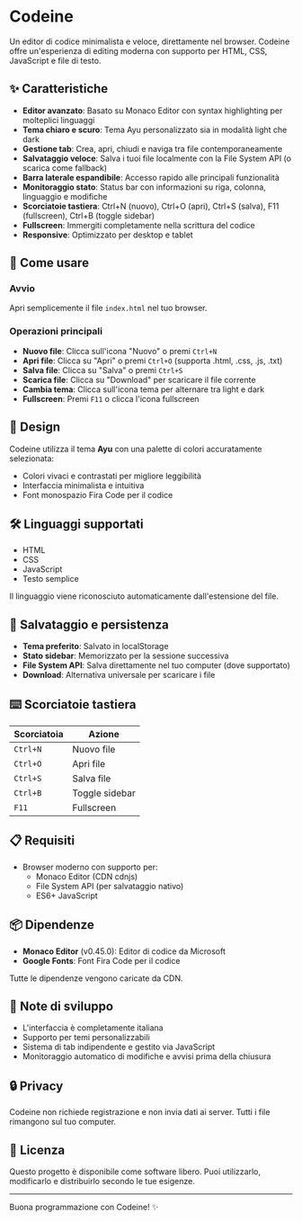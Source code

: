 # Codeine

Un editor di codice minimalista e veloce, direttamente nel browser. Codeine offre un'esperienza di editing moderna con supporto per HTML, CSS, JavaScript e file di testo.

## ✨ Caratteristiche

- **Editor avanzato**: Basato su Monaco Editor con syntax highlighting per molteplici linguaggi
- **Tema chiaro e scuro**: Tema Ayu personalizzato sia in modalità light che dark
- **Gestione tab**: Crea, apri, chiudi e naviga tra file contemporaneamente
- **Salvataggio veloce**: Salva i tuoi file localmente con la File System API (o scarica come fallback)
- **Barra laterale espandibile**: Accesso rapido alle principali funzionalità
- **Monitoraggio stato**: Status bar con informazioni su riga, colonna, linguaggio e modifiche
- **Scorciatoie tastiera**: Ctrl+N (nuovo), Ctrl+O (apri), Ctrl+S (salva), F11 (fullscreen), Ctrl+B (toggle sidebar)
- **Fullscreen**: Immergiti completamente nella scrittura del codice
- **Responsive**: Optimizzato per desktop e tablet

## 🚀 Come usare

### Avvio
Apri semplicemente il file `index.html` nel tuo browser.

### Operazioni principali
- **Nuovo file**: Clicca sull'icona "Nuovo" o premi `Ctrl+N`
- **Apri file**: Clicca su "Apri" o premi `Ctrl+O` (supporta .html, .css, .js, .txt)
- **Salva file**: Clicca su "Salva" o premi `Ctrl+S`
- **Scarica file**: Clicca su "Download" per scaricare il file corrente
- **Cambia tema**: Clicca sull'icona tema per alternare tra light e dark
- **Fullscreen**: Premi `F11` o clicca l'icona fullscreen

## 🎨 Design

Codeine utilizza il tema **Ayu** con una palette di colori accuratamente selezionata:
- Colori vivaci e contrastati per migliore leggibilità
- Interfaccia minimalista e intuitiva
- Font monospazio Fira Code per il codice

## 🛠️ Linguaggi supportati

- HTML
- CSS
- JavaScript
- Testo semplice

Il linguaggio viene riconosciuto automaticamente dall'estensione del file.

## 💾 Salvataggio e persistenza

- **Tema preferito**: Salvato in localStorage
- **Stato sidebar**: Memorizzato per la sessione successiva
- **File System API**: Salva direttamente nel tuo computer (dove supportato)
- **Download**: Alternativa universale per scaricare i file

## ⌨️ Scorciatoie tastiera

| Scorciatoia | Azione |
|---|---|
| `Ctrl+N` | Nuovo file |
| `Ctrl+O` | Apri file |
| `Ctrl+S` | Salva file |
| `Ctrl+B` | Toggle sidebar |
| `F11` | Fullscreen |

## 📋 Requisiti

- Browser moderno con supporto per:
  - Monaco Editor (CDN cdnjs)
  - File System API (per salvataggio nativo)
  - ES6+ JavaScript

## 📦 Dipendenze

- **Monaco Editor** (v0.45.0): Editor di codice da Microsoft
- **Google Fonts**: Font Fira Code per il codice

Tutte le dipendenze vengono caricate da CDN.

## 📝 Note di sviluppo

- L'interfaccia è completamente italiana
- Supporto per temi personalizzabili
- Sistema di tab indipendente e gestito via JavaScript
- Monitoraggio automatico di modifiche e avvisi prima della chiusura

## 🔒 Privacy

Codeine non richiede registrazione e non invia dati ai server. Tutti i file rimangono sul tuo computer.

## 📄 Licenza

Questo progetto è disponibile come software libero. Puoi utilizzarlo, modificarlo e distribuirlo secondo le tue esigenze.

---

Buona programmazione con Codeine! ✨